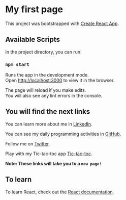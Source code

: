 # My first page

This project was bootstrapped with [Create React App](https://github.com/facebook/create-react-app).

## Available Scripts

In the project directory, you can run:

### `npm start`

Runs the app in the development mode.\
Open [http://localhost:3000](http://localhost:3000) to view it in the browser.

The page will reload if you make edits.\
You will also see any lint errors in the console.

## You will find the next links

You can learn more about me in [LinkedIn](https://www.linkedin.com/in/ricardoanaya/).

You can see my daily programming activities in [GitHub](https://github.com/anayaricardo).

Follow me on [Twitter](https://twitter.com/ricky_anaya).

Play with my Tic-tac-toc app [Tic-tac-toc](https://tic-tac-toc-react-game.netlify.app/).

**Note: These links will take you to a `new page!`**

## To learn

To learn React, check out the [React documentation](https://reactjs.org/).
